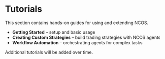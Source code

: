 # Tutorials

This section contains hands-on guides for using and extending NCOS.

- **Getting Started** – setup and basic usage
- **Creating Custom Strategies** – build trading strategies with NCOS agents
- **Workflow Automation** – orchestrating agents for complex tasks

Additional tutorials will be added over time.
